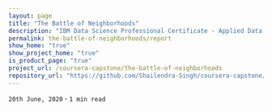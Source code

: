 ```yaml
---
layout: page
title: "The Battle of Neighborhoods"
description: "IBM Data Science Professional Certificate - Applied Data Science Capstone"
permalink: the-battle-of-neighborhoods/report
show_home: "true"
show_project_home: "true"
is_product_page: "true"
project_url: /coursera-capstone/the-battle-of-neighborhoods
repository_url: "https://github.com/Shailendra-Singh/coursera-capstone/tree/master/Projects/Battle%20of%20Neighbourhoods"
---
```

`20th June, 2020` **·** `1 min read`